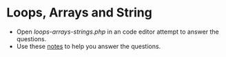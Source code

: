 # Loops, Arrays and String
* Open *loops-arrays-strings.php* in an code editor attempt to answer the questions.
* Use these [notes](https://github.com/CIT2202/loops-arrays-string/blob/master/loops-arrays-strings.md) to help you answer the questions.
